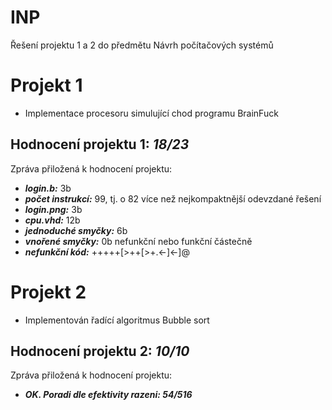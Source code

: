 # INP
Řešení projektu 1 a 2 do předmětu Návrh počítačových systémů

# Projekt 1
- Implementace procesoru simulující chod programu BrainFuck
## Hodnocení projektu 1: ***18/23***
Zpráva přiložená k hodnocení projektu:
- ***login.b:*** 3b
- ***počet instrukcí:*** 99, tj. o 82 více než nejkompaktnější odevzdané řešení
- ***login.png:*** 3b
- ***cpu.vhd:*** 12b
- ***jednoduché smyčky:*** 6b
- ***vnořené smyčky:*** 0b nefunkční nebo funkční částečně
- ***nefunkční kód:*** +++++[>++[>+.<-]<-]@

# Projekt 2
- Implementován řadící algoritmus Bubble sort
## Hodnocení projektu 2: ***10/10***
Zpráva přiložená k hodnocení projektu:
- ***OK. Poradi dle efektivity razeni: 54/516***


